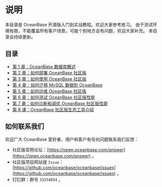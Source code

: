 # 说明

本目录是 OceanBase 开源版入门到实战教程。欢迎大家参考练习。
由于测试环境有限，不能覆盖所有客户场景，可能个别地方会有问题，欢迎大家补充。
本目录会持续更新。

## 目录

+ [第 1 章：OceanBase 数据库概述](chapter01/1.md)
+ [第 2 章：如何部署 OceanBase 社区版](chapter02/2.0.md)
+ [第 3 章：如何使用 OceanBase 社区版](chapter03/3.0.md)
+ [第 4 章：如何迁移 MySQL 数据到 OceanBase](chapter04/4.0.md)
+ [第 5 章：如何运维 OceanBase 社区版](chapter05/5.0.md)
+ [第 6 章：如何测试 OceanBase 社区版性能](chapter06/6.0.md)
+ [第 7 章：如何诊断和调优 OceanBase 社区版性能](chapter07/7.0.md)
+ [第 8 课：OceanBase 社区版生态工具介绍](chapter08/8.0.md)

## 如何联系我们

欢迎广大 OceanBase 爱好者、用户和客户有任何问题联系我们反馈：

+ 社区版官网论坛：[https://open.oceanbase.com/answer](https://open.oceanbase.com/answer) 。
+ 社区版项目网站提 `Issue`：[https://github.com/oceanbase/oceanbase/issues](https://github.com/oceanbase/oceanbase/issues) 。
+ 钉钉群：群号 `33254054` 。

